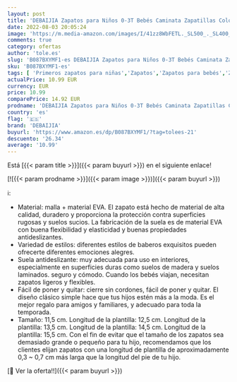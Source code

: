```yaml
---
layout: post
title: 'DEBAIJIA Zapatos para Niños 0-3T Bebés Caminata Zapatillas Color Sólido Malla Antideslizante Transpirable Ligero EVA Material Niños Niñas Rosa-17 '
date: 2022-08-03 20:05:24
image: 'https://m.media-amazon.com/images/I/41zz8WbFETL._SL500_._SL400_.jpg'
comments: true
category: ofertas
author: 'tole.es'
slug: 'B087BXYMF1-es DEBAIJIA Zapatos para Niños 0-3T Bebés Caminata Zapatillas...'
sku: 'B087BXYMF1-es'
tags: [ 'Primeros zapatos para niñas','Zapatos','Zapatos para bebés','Zapatos para niñas','Zapatos y complementos','debaijia','zapatos','🇪🇸', ]
actualPrice: 10.99 EUR
currency: EUR
price: 10.99
comparePrice: 14.92 EUR
prodname: 'DEBAIJIA Zapatos para Niños 0-3T Bebés Caminata Zapatillas Color Sólido Malla Antideslizante Transpirable Ligero EVA Material Niños Niñas Rosa-17 '
country: 'es'
flag: '🇪🇸'
brand: 'DEBAIJIA'
buyurl: 'https://www.amazon.es/dp/B087BXYMF1/?tag=tolees-21'
descuento: '26.34'
average: '10.99'
---
```


Está [{{< param title >}}]({{< param buyurl >}}) en el siguiente enlace!

[![{{< param prodname >}}]({{< param image >}})]({{< param buyurl >}})

ℹ️:

- Material: malla + material EVA. El zapato está hecho de material de alta calidad, duradero y proporciona la protección contra superficies rugosas y suelos sucios. La fabricación de la suela es de material EVA con buena flexibilidad y elasticidad y buenas propiedades antideslizantes.
- Variedad de estilos: diferentes estilos de baberos exquisitos pueden ofrecerte diferentes emociones alegres.
- Suela antideslizante: muy adecuada para uso en interiores, especialmente en superficies duras como suelos de madera y suelos laminados. seguro y cómodo. Cuando los bebés viajan, necesitan zapatos ligeros y flexibles.
- Fácil de poner y quitar: cierre sin cordones, fácil de poner y quitar. El diseño clásico simple hace que tus hijos estén más a la moda. Es el mejor regalo para amigos y familiares, y adecuado para toda la temporada.
- Tamaño: 11,5 cm. Longitud de la plantilla: 12,5 cm. Longitud de la plantilla: 13,5 cm. Longitud de la plantilla: 14,5 cm. Longitud de la plantilla: 15,5 cm. Con el fin de evitar que el tamaño de los zapatos sea demasiado grande o pequeño para tu hijo, recomendamos que los clientes elijan zapatos con una longitud de plantilla de aproximadamente 0,3 ~ 0,7 cm más larga que la longitud del pie de tu hijo.

[🛒 Ver la oferta!!]({{< param buyurl >}})
